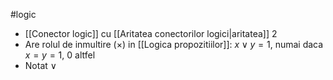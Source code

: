 #logic 
- [[Conector logic]] cu [[Aritatea conectorilor logici|aritatea]] 2
- Are rolul de inmultire ($\times$) in [[Logica propozitiilor]]: $x \lor y = 1$, numai daca $x=y=1$, $0$ altfel
- Notat $\lor$